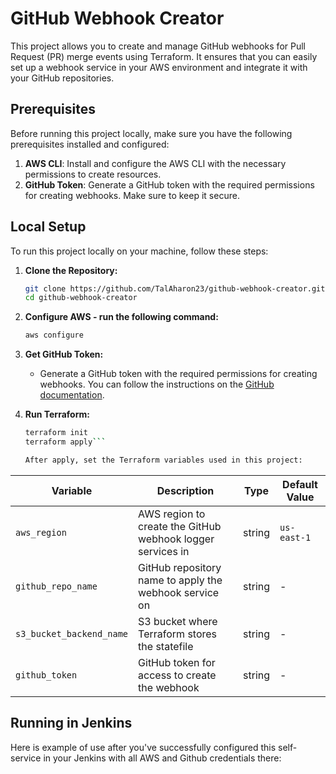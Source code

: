 # GitHub Webhook Creator

This project allows you to create and manage GitHub webhooks for Pull Request (PR) merge events using Terraform. It ensures that you can easily set up a webhook service in your AWS environment and integrate it with your GitHub repositories.

## Prerequisites

Before running this project locally, make sure you have the following prerequisites installed and configured:

1. **AWS CLI**: Install and configure the AWS CLI with the necessary permissions to create resources.
2. **GitHub Token**: Generate a GitHub token with the required permissions for creating webhooks. Make sure to keep it secure.

## Local Setup

To run this project locally on your machine, follow these steps:

1. **Clone the Repository:**
    ```bash
    git clone https://github.com/TalAharon23/github-webhook-creator.git
    cd github-webhook-creator

2. **Configure AWS - run the following command:**
    ```bash
    aws configure

3. **Get GitHub Token:**
   - Generate a GitHub token with the required permissions for creating webhooks. You can follow the instructions on the [GitHub documentation](https://docs.github.com/en/authentication/keeping-your-account-and-data-secure/creating-a-personal-access-token).

4. **Run Terraform:**
    ```bash
    terraform init
    terraform apply```
    
    After apply, set the Terraform variables used in this project:

| Variable                | Description                                                        | Type   | Default Value   |
| ----------------------- | ------------------------------------------------------------------ | ------ | --------------- |
| `aws_region`            | AWS region to create the GitHub webhook logger services in         | string | `us-east-1`     |
| `github_repo_name`      | GitHub repository name to apply the webhook service on             | string | -               |
| `s3_bucket_backend_name`| S3 bucket where Terraform stores the statefile                     | string | -               |
| `github_token`          | GitHub token for access to create the webhook                      | string | -               |


## Running in Jenkins

Here is example of use after you've successfully configured this self-service in your Jenkins with all AWS and Github credentials there:

